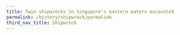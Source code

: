 ```yaml
---
title: Twin shipwrecks in Singapore's eastern waters excavated
permalink: /history/shipwreck/permalink
third_nav_title: Shipwreck
---
```

